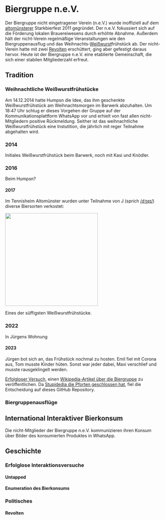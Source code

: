 # Biergruppe n.e.V.

Der Biergruppe nicht eingetragener Verein (n.e.V.) wurde inoffiziell auf dem [altomünsterer](https://de.wikipedia.org/wiki/Altom%C3%BCnster) Starkbierfest 2011 gegründet.
Der n.e.V. fokussiert sich auf die Förderung lokalen Brauereiwesens durch erhöhte Abnahme.
Außerdem hält der nicht-Verein regelmäßige Veranstaltungen wie den Biergruppenausflug und das Weihnachts-[Weißwurst](https://de.wikipedia.org/wiki/Wei%C3%9Fwurst)frühstück ab.
Der nicht-Verein hatte mit zwei [Revolten](#revolten) erschüttert, ging aber gefestigt daraus hervor.
Heute ist der Biergruppe n.e.V. eine etablierte Gemeinschaft, die sich einer stabilen Mitgliederzahl erfreut.

## Tradition

### Weihnachtliche Weißwurstfrühstücke

Am 14.12.2014 hatte Humpsn die Idee, das ihm geschenkte Weißwurstfrühstück am Weihnachtsmorgen im Barwerk abzuhalten.
Um 18:47 Uhr schlug er dieses Vorgehen der Gruppe auf der Kommunikationsplattform WhatsApp vor und erhielt von fast allen nicht-Mitgliedern positive Rückmeldung.
Seither ist das weihnachtliche Weißwurstfrühstück eine Instutition, die jährlich mit reger Teilnahme abgehalten wird.

### 2014

Initiales Weißwurstfrühstück beim Barwerk, noch mit Kasi und Knödler.

### 2016

Beim Humpsn?

#### 2017

Im Tennisheim Altomünster wurden unter Teilnahme von J (sprich [/dʒeɪ/](https://dictionary.cambridge.org/de/aussprache/englisch/j)) diverse Biersorten verkostet:

<img src="https://lh3.googleusercontent.com/pw/ABLVV86ae8vSrgHdSRkB_I87pq-XrGtdLQMK3vJ19e98QUgVVMimnWh9djWpMUZxvMf3YWEqMuMnGjUyk_v37i5qqBIkLc-0kcajxcKX1UOGiDKuG-HlvxQeM-QCjFSCmeGLx9JYrFIX40josuSIAFNDnNQ2lA=w1923-h753-s-no-gm" height="300" />

Eines der süffigsten Weißwurstfrühstücke.

### 2022

In Jürgens Wohnung

#### 2023

Jürgen bot sich an, das Frühstück nochmal zu hosten.
Emil fiel mit Corona aus, Tom musste Kinder hüten.
Sonst war jeder dabei, Maxi verschlief und musste rausgeklingelt werden.

[Erfolgloser Versuch](https://de.wikipedia.org/wiki/Spezial:Logbuch?type=&user=&page=Biergruppe+n.e.V.&wpdate=&tagfilter=&wpfilters%5B%5D=newusers&wpFormIdentifier=logeventslist), einen [Wikipedia-Artikel über die Biergruppe](https://de.wikipedia.org/wiki/Biergruppe_n.e.V.) zu veröffentlichen.
Da [Stupidedia die Pforten geschlossen hat](https://www.stupidedia.org/stupi/Stupidedia:Websitewechsel), fiel die Entscheidung auf dieses GitHub Repository.

### Biergruppenausflüge

## International Interaktiver Bierkonsum

Die nicht-Mitglieder der Biergruppe n.e.V. kommunizieren ihren Konsum über Bilder des konsumierten Produktes in WhatsApp.

## Geschichte

### Erfolglose Interaktionsversuche

#### Untapped

#### Enumeration des Bierkonsums

### Politisches

#### Revolten

